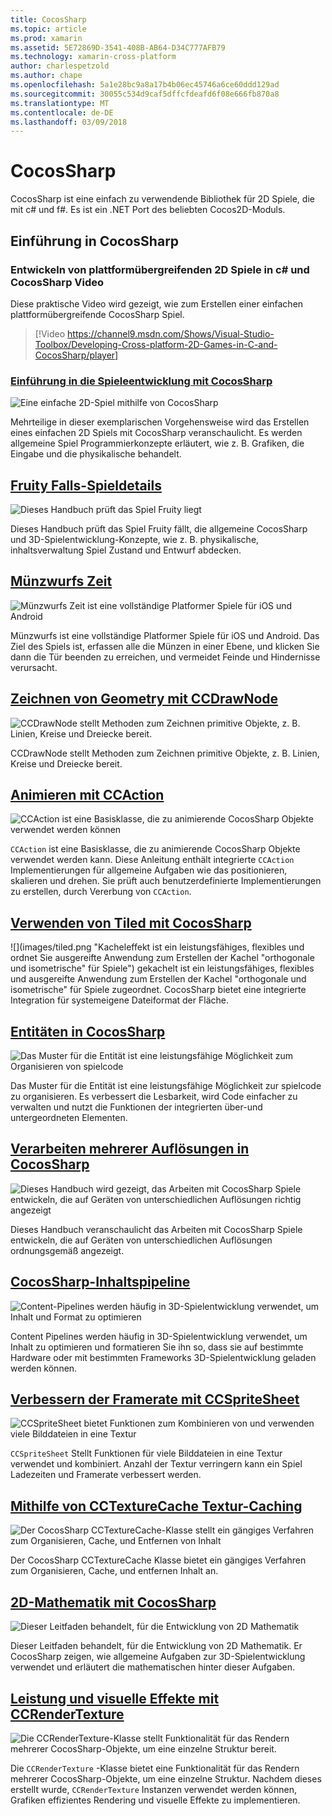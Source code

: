 ```yaml
---
title: CocosSharp
ms.topic: article
ms.prod: xamarin
ms.assetid: 5E72869D-3541-408B-AB64-D34C777AFB79
ms.technology: xamarin-cross-platform
author: charlespetzold
ms.author: chape
ms.openlocfilehash: 5a1e28bc9a8a17b4b06ec45746a6ce60ddd129ad
ms.sourcegitcommit: 30055c534d9caf5dffcfdeafd6f08e666fb870a8
ms.translationtype: MT
ms.contentlocale: de-DE
ms.lasthandoff: 03/09/2018
---
```

# <a name="cocossharp"></a>CocosSharp

CocosSharp ist eine einfach zu verwendende Bibliothek für 2D Spiele, die mit c# und f#. Es ist ein .NET Port des beliebten Cocos2D-Moduls.

## <a name="introduction-to-cocossharp"></a>Einführung in CocosSharp

###  <a name="developing-cross-platform-2d-games-in-c-and-cocossharp-video"></a>Entwickeln von plattformübergreifenden 2D Spiele in c# und CocosSharp Video

Diese praktische Video wird gezeigt, wie zum Erstellen einer einfachen plattformübergreifende CocosSharp Spiel.

> [!Video https://channel9.msdn.com/Shows/Visual-Studio-Toolbox/Developing-Cross-platform-2D-Games-in-C-and-CocosSharp/player]

###  <a name="introduction-to-game-development-with-cocossharpgraphics-gamescocossharpfirst-gameindexmd"></a>[Einführung in die Spieleentwicklung mit CocosSharp](~/graphics-games/cocossharp/first-game/index.md)

![](images/first-game.png "Eine einfache 2D-Spiel mithilfe von CocosSharp")

Mehrteilige in dieser exemplarischen Vorgehensweise wird das Erstellen eines einfachen 2D Spiels mit CocosSharp veranschaulicht. Es werden allgemeine Spiel Programmierkonzepte erläutert, wie z. B. Grafiken, die Eingabe und die physikalische behandelt.



##  <a name="fruity-falls-game-detailsgraphics-gamescocossharpfruity-fallsmd"></a>[Fruity Falls-Spieldetails](~/graphics-games/cocossharp/fruity-falls.md)

![](images/fruity-falls.png "Dieses Handbuch prüft das Spiel Fruity liegt")

Dieses Handbuch prüft das Spiel Fruity fällt, die allgemeine CocosSharp und 3D-Spielentwicklung-Konzepte, wie z. B. physikalische, inhaltsverwaltung Spiel Zustand und Entwurf abdecken.  



## <a name="coin-timegraphics-gamescocossharpcointimemd"></a>[Münzwurfs Zeit](~/graphics-games/cocossharp/cointime.md)

![](images/cointime.png "Münzwurfs Zeit ist eine vollständige Platformer Spiele für iOS und Android")

Münzwurfs ist eine vollständige Platformer Spiele für iOS und Android. Das Ziel des Spiels ist, erfassen alle die Münzen in einer Ebene, und klicken Sie dann die Tür beenden zu erreichen, und vermeidet Feinde und Hindernisse verursacht.



## <a name="drawing-geometry-with-ccdrawnodegraphics-gamescocossharpccdrawnodemd"></a>[Zeichnen von Geometry mit CCDrawNode](~/graphics-games/cocossharp/ccdrawnode.md)

![](images/ccdrawnode.png "CCDrawNode stellt Methoden zum Zeichnen primitive Objekte, z. B. Linien, Kreise und Dreiecke bereit.")

CCDrawNode stellt Methoden zum Zeichnen primitive Objekte, z. B. Linien, Kreise und Dreiecke bereit.



## <a name="animating-with-ccactiongraphics-gamescocossharpccactionmd"></a>[Animieren mit CCAction](~/graphics-games/cocossharp/ccaction.md)

![](images/ccaction.png "CCAction ist eine Basisklasse, die zu animierende CocosSharp Objekte verwendet werden können")

`CCAction` ist eine Basisklasse, die zu animierende CocosSharp Objekte verwendet werden kann. Diese Anleitung enthält integrierte `CCAction` Implementierungen für allgemeine Aufgaben wie das positionieren, skalieren und drehen. Sie prüft auch benutzerdefinierte Implementierungen zu erstellen, durch Vererbung von `CCAction`.



## <a name="using-tiled-with-cocossharpgraphics-gamescocossharptiledmd"></a>[Verwenden von Tiled mit CocosSharp](~/graphics-games/cocossharp/tiled.md)

![](images/tiled.png "Kacheleffekt ist ein leistungsfähiges, flexibles und ordnet Sie ausgereifte Anwendung zum Erstellen der Kachel "orthogonale und isometrische" für Spiele") gekachelt ist ein leistungsfähiges, flexibles und ausgereifte Anwendung zum Erstellen der Kachel "orthogonale und isometrische" für Spiele zugeordnet. CocosSharp bietet eine integrierte Integration für systemeigene Dateiformat der Fläche.



##  <a name="entities-in-cocossharpgraphics-gamescocossharpentitiesmd"></a>[Entitäten in CocosSharp](~/graphics-games/cocossharp/entities.md)

![](images/entities.png "Das Muster für die Entität ist eine leistungsfähige Möglichkeit zum Organisieren von spielcode")

Das Muster für die Entität ist eine leistungsfähige Möglichkeit zur spielcode zu organisieren. Es verbessert die Lesbarkeit, wird Code einfacher zu verwalten und nutzt die Funktionen der integrierten über-und untergeordneten Elementen.



##  <a name="handling-multiple-resolutions-in-cocossharpgraphics-gamescocossharpresolutionsmd"></a>[Verarbeiten mehrerer Auflösungen in CocosSharp](~/graphics-games/cocossharp/resolutions.md)

![](images/resolutions.png "Dieses Handbuch wird gezeigt, das Arbeiten mit CocosSharp Spiele entwickeln, die auf Geräten von unterschiedlichen Auflösungen richtig angezeigt")

Dieses Handbuch veranschaulicht das Arbeiten mit CocosSharp Spiele entwickeln, die auf Geräten von unterschiedlichen Auflösungen ordnungsgemäß angezeigt.



##  <a name="cocossharp-content-pipelinegraphics-gamescocossharpcontent-pipelineindexmd"></a>[CocosSharp-Inhaltspipeline](~/graphics-games/cocossharp/content-pipeline/index.md)

![](images/content-pipeline.png "Content-Pipelines werden häufig in 3D-Spielentwicklung verwendet, um Inhalt und Format zu optimieren")

Content Pipelines werden häufig in 3D-Spielentwicklung verwendet, um Inhalt zu optimieren und formatieren Sie ihn so, dass sie auf bestimmte Hardware oder mit bestimmten Frameworks 3D-Spielentwicklung geladen werden können.



## <a name="improving-framerate-with-ccspritesheetgraphics-gamescocossharpccspritesheetmd"></a>[Verbessern der Framerate mit CCSpriteSheet](~/graphics-games/cocossharp/ccspritesheet.md)

![](images/ccspritesheet.png "CCSpriteSheet bietet Funktionen zum Kombinieren von und verwenden viele Bilddateien in eine Textur")

`CCSpriteSheet` Stellt Funktionen für viele Bilddateien in eine Textur verwendet und kombiniert. Anzahl der Textur verringern kann ein Spiel Ladezeiten und Framerate verbessert werden.



## <a name="texture-caching-using-cctexturecachegraphics-gamescocossharptexture-cachemd"></a>[Mithilfe von CCTextureCache Textur-Caching](~/graphics-games/cocossharp/texture-cache.md)

![](images/texture-cache.png "Der CocosSharp CCTextureCache-Klasse stellt ein gängiges Verfahren zum Organisieren, Cache, und Entfernen von Inhalt")

Der CocosSharp CCTextureCache Klasse bietet ein gängiges Verfahren zum Organisieren, Cache, und entfernen Inhalt an. 



## <a name="2d-math-with-cocossharpgraphics-gamescocossharpmathmd"></a>[2D-Mathematik mit CocosSharp](~/graphics-games/cocossharp/math.md)

![](images/math.png "Dieser Leitfaden behandelt, für die Entwicklung von 2D Mathematik")

Dieser Leitfaden behandelt, für die Entwicklung von 2D Mathematik. Er CocosSharp zeigen, wie allgemeine Aufgaben zur 3D-Spielentwicklung verwendet und erläutert die mathematischen hinter dieser Aufgaben.



## <a name="performance-and-visual-effects-with-ccrendertexturegraphics-gamescocossharpccrendertexturemd"></a>[Leistung und visuelle Effekte mit CCRenderTexture](~/graphics-games/cocossharp/ccrendertexture.md)

![](images/ccrendertexture.png "Die CCRenderTexture-Klasse stellt Funktionalität für das Rendern mehrerer CocosSharp-Objekte, um eine einzelne Struktur bereit.")

Die `CCRenderTexture` -Klasse bietet eine Funktionalität für das Rendern mehrerer CocosSharp-Objekte, um eine einzelne Struktur. Nachdem dieses erstellt wurde, `CCRenderTexture` Instanzen verwendet werden können, Grafiken effizientes Rendering und visuelle Effekte zu implementieren.

 
